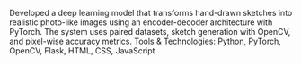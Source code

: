 Developed a deep learning model that transforms hand-drawn sketches into realistic photo-like images using an encoder-decoder architecture with PyTorch. The system uses paired datasets, sketch generation with OpenCV, and pixel-wise accuracy metrics.
Tools & Technologies: Python, PyTorch, OpenCV, Flask, HTML, CSS, JavaScript
